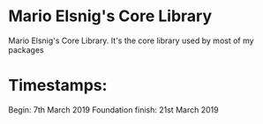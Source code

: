 # Mario Elsnig's Core Library

Mario Elsnig's Core Library. It's the core library used by most of my packages

# Timestamps:
Begin: 7th March 2019
Foundation finish: 21st March 2019